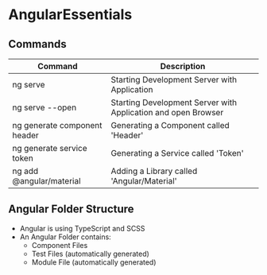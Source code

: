# AngularEssentials

## Commands

| Command                      | Description                                                   |
| ---------------------------- | ------------------------------------------------------------- |
| ng serve                     | Starting Development Server with Application                  |
| ng serve --open              | Starting Development Server with Application and open Browser |
| ng generate component header | Generating a Component called 'Header'                        |
| ng generate service token    | Generating a Service called 'Token'                           |
| ng add @angular/material     | Adding a Library called 'Angular/Material'                    |

## Angular Folder Structure

- Angular is using TypeScript and SCSS
- An Angular Folder contains:
  - Component Files
  - Test Files (automatically generated)
  - Module File (automatically generated)
